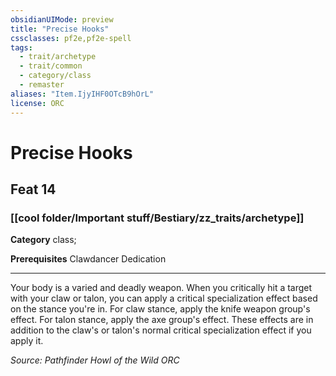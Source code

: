 ```yaml
---
obsidianUIMode: preview
title: "Precise Hooks"
cssclasses: pf2e,pf2e-spell
tags:
  - trait/archetype
  - trait/common
  - category/class
  - remaster
aliases: "Item.IjyIHF0OTcB9hOrL"
license: ORC
---
```

# Precise Hooks
## Feat 14
### [[cool folder/Important stuff/Bestiary/zz_traits/archetype]]

**Category** class; 



**Prerequisites** Clawdancer Dedication
* * *
Your body is a varied and deadly weapon. When you critically hit a target with your claw or talon, you can apply a critical specialization effect based on the stance you're in. For claw stance, apply the knife weapon group's effect. For talon stance, apply the axe group's effect. These effects are in addition to the claw's or talon's normal critical specialization effect if you apply it.

*Source: Pathfinder Howl of the Wild*
*ORC*